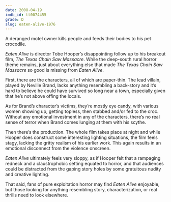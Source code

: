 ```yaml
---
date: 2008-04-19
imdb_id: tt0074455
grade: D
slug: eaten-alive-1976
---
```


A deranged motel owner kills people and feeds their bodies to his pet crocodile.

_Eaten Alive_ is director Tobe Hooper’s disappointing follow up to his breakout film, <span data-imdb-id="tt0072271">_The Texas Chain Saw Massacre_</span>. While the deep-south rural horror theme remains, just about everything else that made _The Texas Chain Saw Massacre_ so good is missing from _Eaten Alive_.

First, there are the characters, all of which are paper-thin. The lead villain, played by Neville Brand, lacks anything resembling a back-story and it’s hard to believe he could have survived so long near a town, especially given that he’s not above offing the locals.

As for Brand’s character’s victims, they’re mostly eye candy, with various women showing up, getting topless, then stabbed and/or fed to the croc. Without any emotional investment in any of the characters, there’s no real sense of terror when Brand comes lunging at them with his scythe.

Then there’s the production. The whole film takes place at night and while Hooper does construct some interesting lighting situations, the film feels stagy, lacking the gritty realism of his earlier work. This again results in an emotional disconnect from the violence onscreen.

_Eaten Alive_ ultimately feels very sloppy, as if Hooper felt that a rampaging redneck and a claustrophobic setting equated to horror, and that audiences could be distracted from the gaping story holes by some gratuitous nudity and creative lighting.

That said, fans of pure exploitation horror may find _Eaten Alive_ enjoyable, but those looking for anything resembling story, characterization, or real thrills need to look elsewhere.
